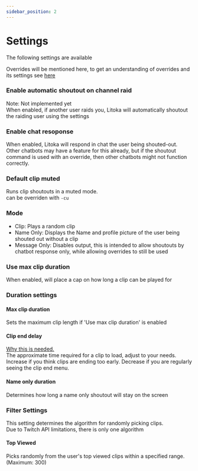 ```yaml
---
sidebar_position: 2
---
```


# Settings

The following settings are available  
  
Overrides will be mentioned here, to get an understanding of overrides and its settings see [here](./overrides.md)

### Enable automatic shoutout on channel raid
Note: Not implemented yet  
When enabled, if another user raids you, Litoka will automatically shoutout the raiding user using the settings

### Enable chat resoponse
When enabled, Litoka will respond in chat the user being shouted-out.  
Other chatbots may have a feature for this already, but if the shoutout command is used with an override, then other chatbots might not function correctly. 

### Default clip muted
Runs clip shoutouts in a muted mode.  
can be overriden with `-cu`

### Mode
- Clip: Plays a random clip
- Name Only: Displays the Name and profile picture of the user being shouted out without a clip 
- Message Only: Disables output, this is intended to allow shoutouts by chatbot response only, while allowing overrides to still be used

### Use max clip duration
When enabled, will place a cap on how long a clip can be played for

### Duration settings
#### Max clip duration
Sets the maximum clip length if 'Use max clip duration' is enabled
#### Clip end delay
[Why this is needed.](./advanced-info.md)  
The approximate time required for a clip to load, adjust to your needs.
Increase if you think clips are ending too early.
Decrease if you are regularly seeing the clip end menu.
#### Name only duration
Determines how long a name only shoutout will stay on the screen

### Filter Settings
This setting determines the algorithm for randomly picking clips.  
Due to Twitch API limitations, there is only one algorithm
#### Top Viewed
Picks randomly from the user's top viewed clips within a specified range. (Maximum: 300)